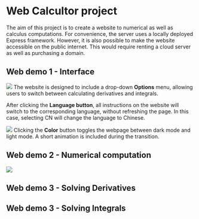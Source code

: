 # Web Calcultor project
The aim of this project is to create a website to numerical as well as calculus computations. For convenience, the server uses a locally deployed Express framework. However, it is also possible to make the website accessible on the public internet. This would require renting a cloud server as well as purchasing a domain.

## Web demo 1 - Interface
![](https://github.com/ZKW0001/WebCalculator_Project/blob/main/demo/options%26language.gif)
The website is designed to include a drop-down **Options** menu, allowing users to switch between calculating derivatives and integrals.  
  
After clicking the **Language button**, all instructions on the website will switch to the corresponding language, without refreshing the page. In this case, selecting CN will change the language to Chinese.

![](https://github.com/ZKW0001/WebCalculator_Project/blob/main/demo/darkmode.gif)
Clicking the **Color** button toggles the webpage between dark mode and light mode. A short animation is included during the transition.


## Web demo 2 - Numerical computation
![](https://github.com/ZKW0001/WebCalculator_Project/blob/main/demo/numerical1.gif)



## Web demo 3 - Solving Derivatives

## Web demo 3 - Solving Integrals
